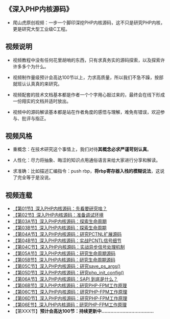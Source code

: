 ## 《深入PHP内核源码》

* 爬山虎原创视频：一步一个脚印深挖PHP内核源码，这不只是研究PHP内核，更是研究大型工业级C工程。

## 视频说明

* 视频教程中没有任何花里胡哨的东西，只有求真务实的源码探索，以及探索许许多多个为什么。

* 视频制作量级预计会高达100节以上，力求高质量，所以我们不急不躁，按部就班认认真真的来研究。

* 视频配套的技术文档基本都是作者一个个字用心敲过来的，最终会在线下形成一份翔实的文档并适时放出。

* 视频中的源码解读基本都是站在作者角度的感悟与理解，难免有错误，欢迎参与、批评与指正。

## 视频风格

* 重概念：在技术研究这个事情上，我们对待**其概念必求严谨苛刻认真**。

* 人性化：尽力将抽象、晦涩的知识点用通俗语言来给大家进行分享和解读。

* 求准确：比如描述汇编指令：push rbp，**将rbp寄存器入栈的模糊说法**，这说了完全等于是没说。


## 视频连载

* [【第01节】深入PHP内核源码：先看要研究啥？](https://www.bilibili.com/video/BV1pP4y1G7ae/)   
* [【第02节】深入PHP内核源码：准备调试环境](https://www.bilibili.com/video/BV1Fb4y1H7C1/)   
* [【第03A节】深入PHP内核源码：探索生命周期](https://www.bilibili.com/video/BV1XS4y1376q/)   
* [【第03B节】深入PHP内核源码：探索生命周期](https://www.bilibili.com/video/BV1TZ4y1m7PD/)   
* [【第04A节】深入PHP内核源码：研究PCTNL扩展源码](https://www.bilibili.com/video/BV1dB4y127HX/)   
* [【第04B节】深入PHP内核源码：实战PCNTL信号细节](https://www.bilibili.com/video/BV1NZ4y1t728/)   
* [【第04C节】深入PHP内核源码：实战异步信号处理机制](https://www.bilibili.com/video/BV1mY411T7No/)   
* [【第05A节】深入PHP内核源码：研究生命周期源码](https://www.bilibili.com/video/BV1gt4y1V7gD/)   
* [【第05B节】深入PHP内核源码：研究生命周期源码](https://www.bilibili.com/video/BV1Vt4y1g7RW/)   
* [【第05C节】深入PHP内核源码：研究save_ps_args()](https://www.bilibili.com/video/BV1fa411V77x/)   
* [【第05D节】深入PHP内核源码：研究php_init_config()](https://www.bilibili.com/video/BV1mG4y1q7XY/)   
* [【第06A节】深入PHP内核源码：SAPI 到底是什么？](https://www.bilibili.com/video/BV1Ge4y1S7Cg/)   
* [【第06B节】深入PHP内核源码：研究PHP-FPM工作原理](https://www.bilibili.com/video/BV1UP411w7vG/)   
* [【第06C节】深入PHP内核源码：研究PHP-FPM工作原理](https://www.bilibili.com/video/BV1Z841187tU/)   
* [【第06D节】深入PHP内核源码：研究PHP-FPM工作原理](https://www.bilibili.com/video/BV1r44y1U7VV/)   
* [【第06E节】深入PHP内核源码：研究PHP-FPM工作原理](https://www.bilibili.com/video/BV1UX4y1U7Jx/)   
* 【第XXX节】**预计会高达100节：持续更新中...................................**    

